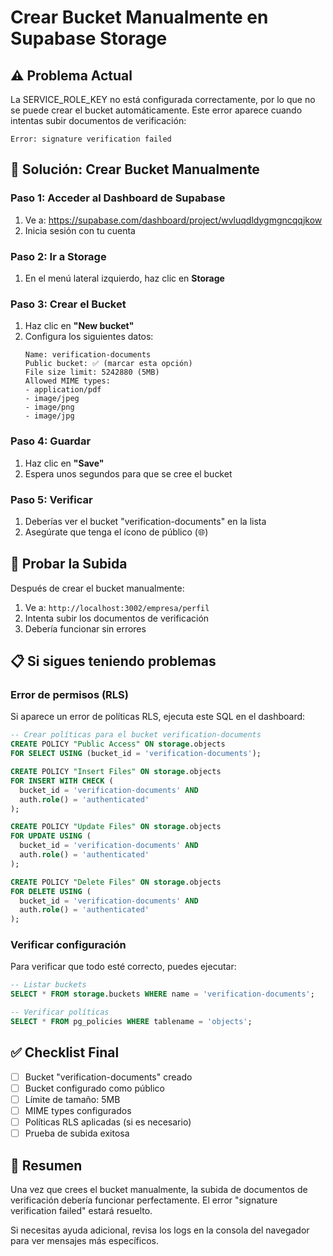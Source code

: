 # Crear Bucket Manualmente en Supabase Storage

## ⚠️ Problema Actual
La SERVICE_ROLE_KEY no está configurada correctamente, por lo que no se puede crear el bucket automáticamente. Este error aparece cuando intentas subir documentos de verificación:

```
Error: signature verification failed
```

## 🔧 Solución: Crear Bucket Manualmente

### Paso 1: Acceder al Dashboard de Supabase
1. Ve a: https://supabase.com/dashboard/project/wvluqdldygmgncqqjkow
2. Inicia sesión con tu cuenta

### Paso 2: Ir a Storage
1. En el menú lateral izquierdo, haz clic en **Storage**

### Paso 3: Crear el Bucket
1. Haz clic en **"New bucket"**
2. Configura los siguientes datos:
   ```
   Name: verification-documents
   Public bucket: ✅ (marcar esta opción)
   File size limit: 5242880 (5MB)
   Allowed MIME types: 
   - application/pdf
   - image/jpeg
   - image/png
   - image/jpg
   ```

### Paso 4: Guardar
1. Haz clic en **"Save"**
2. Espera unos segundos para que se cree el bucket

### Paso 5: Verificar
1. Deberías ver el bucket "verification-documents" en la lista
2. Asegúrate que tenga el ícono de público (🌐)

## 🧪 Probar la Subida

Después de crear el bucket manualmente:

1. Ve a: `http://localhost:3002/empresa/perfil`
2. Intenta subir los documentos de verificación
3. Debería funcionar sin errores

## 📋 Si sigues teniendo problemas

### Error de permisos (RLS)
Si aparece un error de políticas RLS, ejecuta este SQL en el dashboard:

```sql
-- Crear políticas para el bucket verification-documents
CREATE POLICY "Public Access" ON storage.objects
FOR SELECT USING (bucket_id = 'verification-documents');

CREATE POLICY "Insert Files" ON storage.objects
FOR INSERT WITH CHECK (
  bucket_id = 'verification-documents' AND 
  auth.role() = 'authenticated'
);

CREATE POLICY "Update Files" ON storage.objects
FOR UPDATE USING (
  bucket_id = 'verification-documents' AND 
  auth.role() = 'authenticated'
);

CREATE POLICY "Delete Files" ON storage.objects
FOR DELETE USING (
  bucket_id = 'verification-documents' AND 
  auth.role() = 'authenticated'
);
```

### Verificar configuración
Para verificar que todo esté correcto, puedes ejecutar:

```sql
-- Listar buckets
SELECT * FROM storage.buckets WHERE name = 'verification-documents';

-- Verificar políticas
SELECT * FROM pg_policies WHERE tablename = 'objects';
```

## ✅ Checklist Final

- [ ] Bucket "verification-documents" creado
- [ ] Bucket configurado como público
- [ ] Límite de tamaño: 5MB
- [ ] MIME types configurados
- [ ] Políticas RLS aplicadas (si es necesario)
- [ ] Prueba de subida exitosa

## 🎯 Resumen

Una vez que crees el bucket manualmente, la subida de documentos de verificación debería funcionar perfectamente. El error "signature verification failed" estará resuelto.

Si necesitas ayuda adicional, revisa los logs en la consola del navegador para ver mensajes más específicos.